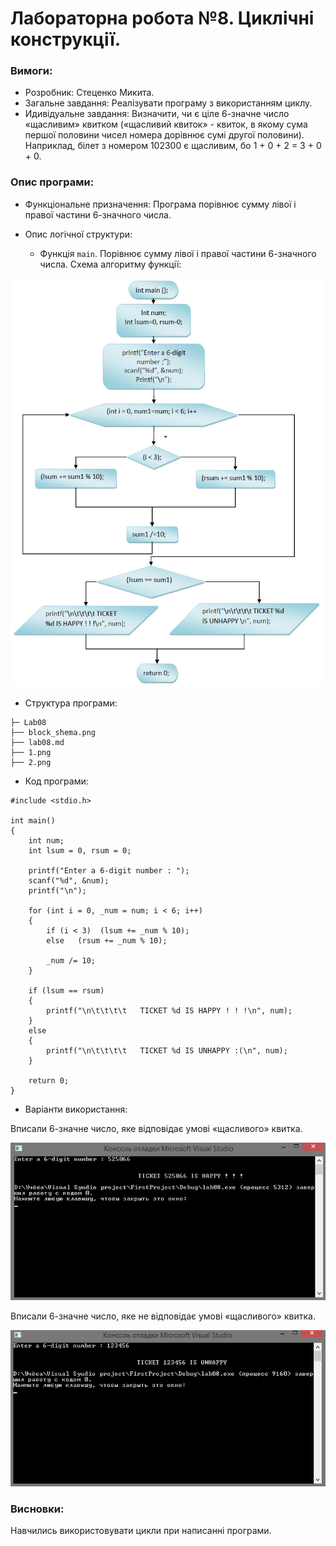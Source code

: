 ﻿# Лабораторна робота №8. Циклічні конструкції.

### Вимоги:

- Розробник: Стеценко Микита.
- Загальне завдання: Реалізувати програму з використанням циклу.
- Идивідуальне завдання: Визначити, чи є ціле 6-значне число «щасливим» квитком («щасливий квиток» - квиток, в якому сума першої половини чисел номера дорівнює сумі другої половини). Наприклад, білет з номером 102300 є щасливим, бо 1 + 0 + 2 = 3 + 0 + 0.

### Опис програми:

- Функціональне призначення: Програма порівнює сумму лівої і правої частини 6-значного числа.

- Опис логічної структури:

  * Функція `main`. Порівнює сумму лівої і правої частини 6-значного числа. Схема алгоритму функції:

 ![block_shema](https://github.com/Nikita-Stetsenko/repository/blob/main/Lab08/%D0%91%D0%BB%D0%BE%D0%BA-%D1%81%D1%85%D0%B5%D0%BC%D0%B0.png)
 
- Структура програми:

```
├─ Lab08
├── block_shema.png
├── lab08.md
├── 1.png
├── 2.png

```

- Код програми:

```
#include <stdio.h>

int main()
{
	int num;
	int lsum = 0, rsum = 0;
	
	printf("Enter a 6-digit number : ");
	scanf("%d", &num);
	printf("\n");

	for (int i = 0, _num = num; i < 6; i++)
	{
		if (i < 3)  (lsum += _num % 10);
		else   (rsum += _num % 10);

		_num /= 10;
	}

	if (lsum == rsum)
	{
		printf("\n\t\t\t\t   TICKET %d IS HAPPY ! ! !\n", num);
	}
	else
	{
		printf("\n\t\t\t\t   TICKET %d IS UNHAPPY :(\n", num);
	}

	return 0;
}
```

- Варіанти використання:

Вписали 6-значне число, яке відповідає умові «щасливого» квитка.

 ![Primer_1](https://github.com/Nikita-Stetsenko/repository/blob/main/Lab08/1.png)
 
Вписали 6-значне число, яке не відповідає умові «щасливого» квитка.
 
 ![Primer_2](https://github.com/Nikita-Stetsenko/repository/blob/main/Lab08/2.png)

### Висновки:

Навчились використовувати цикли при написанні програми.